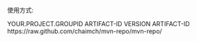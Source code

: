使用方式:

<dependency>
    <groupId>YOUR.PROJECT.GROUPID</groupId>
    <artifactId>ARTIFACT-ID</artifactId>
    <version>VERSION</version>
</dependency>

<repository>
    <id>ARTIFACT-ID</id>
    <url>https://raw.github.com/chaimch/mvn-repo/mvn-repo/</url>
</repository>

